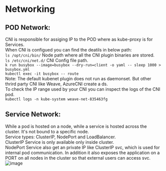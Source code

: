 # Networking
## POD Network:
CNI is responsible for assiging IP to the POD where as kube-proxy is for Services. <br />
When CNI is configued you can find the deatils in below path: <br />
``` ls /opt/cni/bin/ ``` Node path where all the CNI plugin binaries are stored. <br />
``` ls /etc/cni/net.d/ ``` CNI Config file path. <br />
``` k run busybox --image=busybox --dry-run=client -o yaml -- sleep 1000 > busybox.yml ``` <br />
``` kubectl exec -it busybox -- route ``` <br />
Note: The default kubenet plugin does not run as daemonset. But other thrird party CNI like Weave, AzureCNI create a ds. <br />
To check the IP range used by your CNI you can inspect the logs of the CNI pod. <br />
``` kubectl logs -n kube-system weave-net-835463fg ``` <br />

## Service Network:
While a pod is hosted on a node, while a service is hosted across the cluster. It's not bound to a specific node. <br />
Service types: ClusterIP, NodePort and LoadBalancer. <br />
ClusterIP Service is only available only inside cluster. <br />
NodePort Service also get an private IP like ClusterIP svc, which is used for internal pod communication. In addition it also exposes the application on a PORT on all nodes in the cluster so that external users can access svc. <br />
![image](https://github.com/biswajitsamal59/linux/assets/61880328/9c4efa93-4c84-4ba1-a552-2f4e2766af40)


